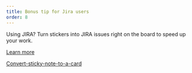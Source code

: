 ```yaml
---
title: Bonus tip for Jira users 
order: 8
---
```


Using JIRA? Turn stickers into JIRA issues right on the board to speed up your work.

[Learn more](https://help.realtimeboard.com/support/solutions/articles/11000029984-jira-cards)

[Convert-sticky-note-to-a-card](howTo:Convert-sticky-note-to-a-card)
